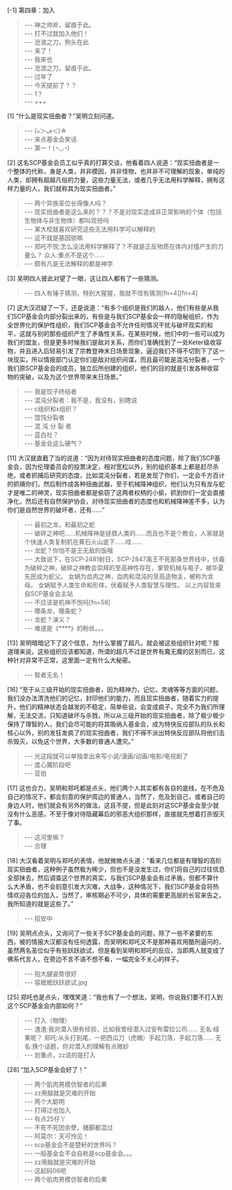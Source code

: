 
[-1] 第四章：加入
>--- 神之帅斧，留痕于此。<br>
>--- 打不过就加入他们！<br>
>--- 沧浪之刀，狗头在此<br>
>--- 来了！<br>
>--- 我来也<br>
>--- 沧浪之刀，留痕于此。<br>
>--- 过年了<br>
>--- 今天提前了？？<br>
>--- 1？<br>
>--- +++<br>

[1] “什么是现实扭曲者？”吴明立刻问道。
>--- (๑＞ڡ＜)☆<br>
>--- 来点基金会笑话<br>
>--- 第一！(◔◡◔)<br>

[2] 这名SCP基金会员工似乎真的打算交谈，他看着四人说道：“现实扭曲者是一个整体的代称，身是人类，并非模因，并非怪物，也并非不可理解的现象，单纯的人类，却拥有超越凡俗的力量，这些力量无法，或者几乎无法用科学解释，拥有这样力量的人，我们就称其为现实扭曲者。”
>--- 两个异族圣位长得像人吗？<br>
>--- 现实扭曲者是这么来的？？？不是对现实造成非正常影响的个体（包括生物体与非生物体）都叫现扭吗<br>
>--- 某大校就喜欢研究这些无法用科学可以解释的<br>
>--- 这不就是基因锁嘛<br>
>--- 郑吒不悦:怎么没法用科学解释了？不就是正反物质在体内对撞产生的力量么？
众人:重点不是这个……<br>
>--- 颇有凡是无法解释的都是神学<br>

[3] 吴明四人彼此对望了一眼，这让四人都有了一些猜测。
>--- 四人有锤子猜测，特别大猩猩，我就不信有猜测[fn=4][fn=4]<br>

[7] 这大汉迟疑了一下，还是说道：“有多个组织是我们的敌人，他们有些是从我们SCP基金会内部分裂出来的，有些是与我们SCP基金会一样的隐秘组织，作为全世界化的保护性组织，我们SCP基金会不允许任何情况干扰与破坏现实的和平，这就与别的那些组织产生了矛盾性关系，在某些时候，他们中的一些可以成为我们的盟友，但是更多时候我们是敌对关系，而你们准确找到了一处Keter级收容物，并且进入后轻易引发了宗教登神末日场景现象，逼迫我们不得不切割下了这一块现实，所以情报部门认定你们是敌对组织间谍，而且最可能是混沌分裂者，一个我们原SCP基金会的成员，独立后所创建的组织，他们的目的就是引发各种收容物的突破，以及为这个世界带来末日场景。”
>--- 我是饺子终结者<br>
>--- 混沌分裂者：我不是，我没有，别瞎说<br>
>--- c组织和x组织？<br>
>--- 馄饨分裂者<br>
>--- 混 沌 分 裂 者<br>
>--- 蓝白社？<br>
>--- 基金会这么硬气？<br>

[11] 大汉就直截了当的说道：“因为对待现实扭曲者的态度问题，除了我们SCP基金会，因为伦理委员会的投票决定，相对宽松以外，别的组织基本上都是赶尽杀绝，或者抓捕后研究的态度，比如混沌分裂者，若是发现了你们，一定会千方百计的抓捕你们，然后制作成各种扭曲武器，至于机械降神组织，他们认为只有龙与蛇才是唯二的神灵，现实扭曲者都是偷窃了这两者权柄的小偷，抓到你们一定会直接净化，然后还有自然保护协会，对待现实扭曲者的态度也和机械降神差不多，认为你们是自然世界的破坏者，还有……”
>--- 最初之龙，和最初之蛇<br>
>--- 破碎之神吧……机械降神是拯救人类的……而且也不是个教会，人家就是个快速人类复制机在黄石火山底下……哇……<br>
>--- 龙蛇？你怕不是王无敌的饭哦<br>
>--- 大致说下，在SCP-2481射日，SCP-2847禹王不死那条世界线中，伏羲为破碎之神，破碎之神教会崇拜的至高神性存在，掌管机械与电子，被华夏先民成为蛇父。
女娲为血肉之神，血肉和混沌的至高造物主，被称为龙母。
女娲赋予人类生命和形体，伏羲赋予人类智慧与理性。
以上内容皆来自SCP基金会主站<br>
>--- 不应该是机神不悦吗[fn=58]<br>
>--- 哪条龙，哪条蛇？<br>
>--- 龙蛇？演义？<br>
>--- 难道是《****》的粉丝。。。<br>

[13] 吴明暗暗记下了这个信息，为什么掌握了超凡，就会被这些组织针对呢？按道理来说，这些组织应该都知道，所谓的超凡不过是世界有魔无魔的区别而已，这种针对非常不正常，这里面一定有什么大秘密。
>--- 智者无名！<br>

[16] “至于从三级开始的现实扭曲者，因为精神力，记忆，灵魂等等方面的问题，我们没办法清洗他们的记忆，封印他们的能力，而且现实扭曲者，随着实力的提升，他们的精神状态会越发的不稳定，简单些说，会变成疯子，完全不为我们所理解，无法交流，只知道破坏与杀戮，所以从三级开始的现实扭曲者，除了极少极少保持了理智的人，我们会尽可能的将其吸纳入基金会，成为特快反应部队的队长和核心以外，别的发狂发疯了的现实扭曲者，我们不得不派出特快反应部队将他们击杀毁灭，以免这个世界，大多数的普通人遭灾。”
>--- 光这段就可以单独拿出来写小说/漫画/动画/电影/电视剧了<br>
>--- 度心魔阶段吧<br>
>--- 亚伯<br>

[17] 这也合力，吴明和郑吒都是点头，他们两个人其实都有各自的底线，在不危及自己的情况下，都会刻意的保护周边的普通人，当然了，危及到自己，或者自己的身边人时，他们就会有另外的做法，这且不提，但是此刻对这SCP基金会至少就没有什么恶感，不至于像对待隐藏幕后的邪恶大组织那样，直接就先想着打杀毁灭了事。
>--- 这河里嘛？<br>
>--- 合理<br>

[18] 大汉看着吴明与郑吒的表情，他就微微点头道：“看来几位都是有理智的高阶现实扭曲者，这种例子虽然极为稀少，但也不是没发生过，你们将自己的过往信息全部抹去，然后调查这个世界的真实，与我们SCP基金会有过矛盾，但都不算什么大矛盾，也不会刻意引发大灾难，大战争，这种情况下，我们SCP基金会将热情欢迎各位的加入，当然了，审核期必不可少，具体的需要更高层的长官来告之，我所知道的就是这些了。”
>--- 招安中<br>

[19] 吴明点点头，又询问了一些关于SCP基金会的问题，除了一些不紧要的东西，被的情报大汉都没有任何透露，而吴明和郑吒又不是那种喜欢用酷刑逼问的，虽然两名圣位似乎有些跃跃欲试，但是看到吴明和郑吒的反应，当即两人就变成了佛系代言人，在旁边不言不语不想不看，一幅完全不关心的样子。
>--- 抱大腿姿势很好<br>
>--- 容嬷嬷跃跃欲试.jpg<br>

[25] 郑吒也是点头，嘿嘿笑道：“我也有了一个想法，吴明，你说我们要不打入到这个SCP基金会内部如何？”
>--- 打入（物理）<br>
>--- 渣渣:我对潜入很有经验，比如我曾经潜入过安布雷拉公司……
无名:结果呢？
郑吒:从头打到尾，一把西瓜刀（虎魄）手起刀落，手起刀落……
无名:换个话题，你对潜入的理解有点微妙<br>
>--- 划重点，zz说的是打入<br>

[28] “加入SCP基金会好了！”
>--- 两个肌肉男模仿智者的后果<br>
>--- zz用脑就是灾难的开始<br>
>--- 两个大聪明<br>
>--- 打得过也加入<br>
>--- 有点25仔丫<br>
>--- 不死不死团余孽，猪脚都混过<br>
>--- 阿莫尔：天可怜见！<br>
>--- scp基金会不是楚轩的世界吗？<br>
>--- 一般基金会不会自称是scp基金会。。。<br>
>--- zz用脑就是灾难的开始<br>
>--- 这起码06吧<br>
>--- 两个肌肉男模仿智者的后果<br>
